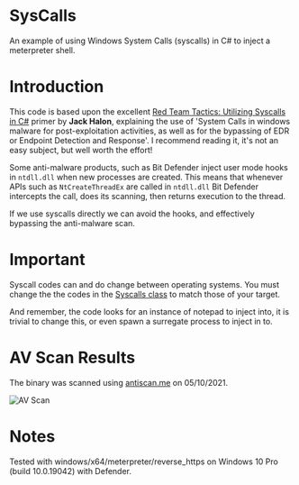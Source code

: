 # SysCalls
An example of using Windows System Calls (syscalls) in C# to inject a meterpreter shell.

# Introduction
This code is based upon the excellent [Red Team Tactics: Utilizing Syscalls in C#](https://jhalon.github.io/utilizing-syscalls-in-csharp-1/) primer by **Jack Halon**, explaining the use of 'System Calls in windows malware for post-exploitation activities, as well as for the bypassing of EDR or Endpoint Detection and Response'. I recommend reading it, it's not an easy subject, but well worth the effort!

Some anti-malware products, such as Bit Defender inject user mode hooks in `ntdll.dll` when new processes are created. This means that whenever APIs such as `NtCreateThreadEx` are called in `ntdll.dll` Bit Defender intercepts the call, does its scanning, then returns execution to the thread.

If we use syscalls directly we can avoid the hooks, and effectively bypassing the anti-malware scan.

# Important
Syscall codes can and do change between operating systems. You must change the the codes in the [Syscalls class](https://github.com/plackyhacker/SysCalls/blob/main/SysCall/Syscalls.cs) to match those of your target.

And remember, the code looks for an instance of notepad to inject into, it is trivial to change this, or even spawn a surregate process to inject in to.

# AV Scan Results

The binary was scanned using [antiscan.me](https://antiscan.me/scan/new/result?id=2kut9uVkyXQW) on 05/10/2021.

![AV Scan](https://github.com/plackyhacker/SysCalls/blob/main/Syscall_scan.png?raw=true)

# Notes

Tested with windows/x64/meterpreter/reverse_https on Windows 10 Pro (build 10.0.19042) with Defender.
